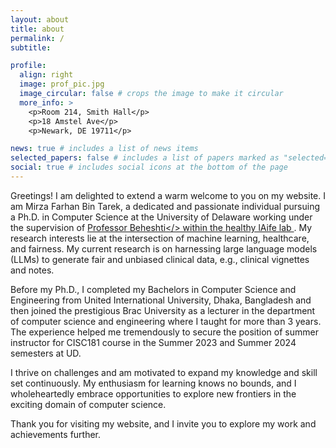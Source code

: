 ```yaml
---
layout: about
title: about
permalink: /
subtitle:

profile:
  align: right
  image: prof_pic.jpg
  image_circular: false # crops the image to make it circular
  more_info: >
    <p>Room 214, Smith Hall</p>
    <p>18 Amstel Ave</p>
    <p>Newark, DE 19711</p>

news: true # includes a list of news items
selected_papers: false # includes a list of papers marked as "selected={true}"
social: true # includes social icons at the bottom of the page
---
```


Greetings! I am delighted to extend a warm welcome to you on my website. I am Mirza Farhan Bin Tarek, a dedicated and passionate individual pursuing a Ph.D. in Computer Science at the University of Delaware working under the supervision of <a href='https://sites.udel.edu/rbi/'>Professor Beheshti</> within the <a href='https://sites.udel.edu/healthylaife/'> healthy lAife lab </a>. My research interests lie at the intersection of machine learning, healthcare, and fairness. My current research is on harnessing large language models (LLMs) to generate fair and unbiased clinical data, e.g., clinical vignettes and notes. 

Before my Ph.D., I completed my Bachelors in Computer Science and Engineering from United International University, Dhaka, Bangladesh and then joined the prestigious Brac University as a lecturer in the department of computer science and engineering where I taught for more than 3 years. The experience helped me tremendously to secure the position of summer instructor for CISC181 course in the Summer 2023 and Summer 2024 semesters at UD.

I thrive on challenges and am motivated to expand my knowledge and skill set continuously. My enthusiasm for learning knows no bounds, and I wholeheartedly embrace opportunities to explore new frontiers in the exciting domain of computer science.

Thank you for visiting my website, and I invite you to explore my work and achievements further.
